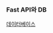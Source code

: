 ### Fast API와 DB
[데이터베이스](https://tech.osci.kr/fastapi-%ED%8C%8C%EC%9D%B4%EC%8D%AC%EC%9C%BC%EB%A1%9C-%EA%B0%84%EB%8B%A8%ED%95%98%EA%B2%8C-%EC%9B%B9-api-%EB%A7%8C%EB%93%A4%EA%B8%B0/)
